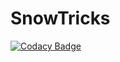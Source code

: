 # SnowTricks
[![Codacy Badge](https://api.codacy.com/project/badge/Grade/40fef519dcce428d9b83ca8da8d238e4)](https://app.codacy.com/gh/Djordy59630/SnowTricks?utm_source=github.com&utm_medium=referral&utm_content=Djordy59630/SnowTricks&utm_campaign=Badge_Grade_Settings)